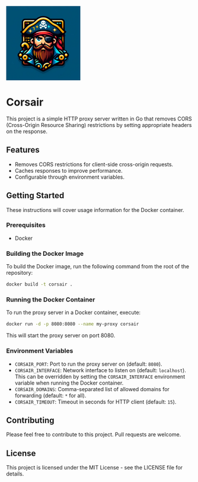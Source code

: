 <img src="logo.png" alt="Logo" width="200"/>

# Corsair

This project is a simple HTTP proxy server written in Go that removes CORS (Cross-Origin Resource Sharing) restrictions by setting appropriate headers on the response.

## Features

- Removes CORS restrictions for client-side cross-origin requests.
- Caches responses to improve performance.
- Configurable through environment variables.

## Getting Started

These instructions will cover usage information for the Docker container.

### Prerequisites

- Docker

### Building the Docker Image

To build the Docker image, run the following command from the root of the repository:

```sh
docker build -t corsair .
```

### Running the Docker Container

To run the proxy server in a Docker container, execute:

```sh
docker run -d -p 8080:8080 --name my-proxy corsair
```

This will start the proxy server on port 8080.

### Environment Variables

- `CORSAIR_PORT`: Port to run the proxy server on (default: `8080`).
- `CORSAIR_INTERFACE`: Network interface to listen on (default: `localhost`). This can be overridden by setting the `CORSAIR_INTERFACE` environment variable when running the Docker container.
- `CORSAIR_DOMAINS`: Comma-separated list of allowed domains for forwarding (default: `*` for all).
- `CORSAIR_TIMEOUT`: Timeout in seconds for HTTP client (default: `15`).

## Contributing

Please feel free to contribute to this project. Pull requests are welcome.

## License

This project is licensed under the MIT License - see the LICENSE file for details.
